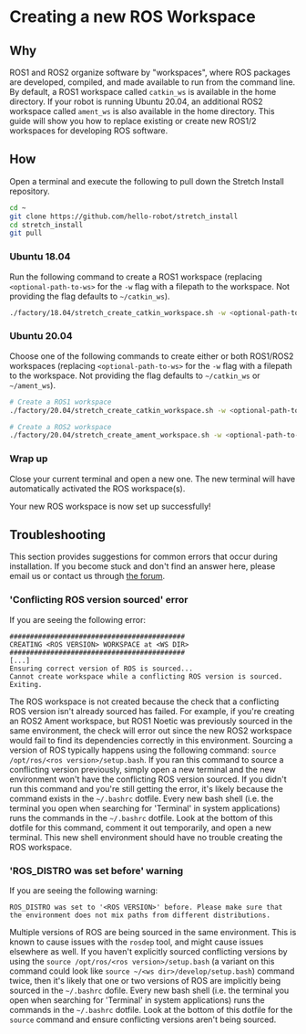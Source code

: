 # Creating a new ROS Workspace

## Why

ROS1 and ROS2 organize software by "workspaces", where ROS packages are developed, compiled, and made available to run from the command line. By default, a ROS1 workspace called `catkin_ws` is available in the home directory. If your robot is running Ubuntu 20.04, an additional ROS2 workspace called `ament_ws` is also available in the home directory. This guide will show you how to replace existing or create new ROS1/2 workspaces for developing ROS software.

## How

Open a terminal and execute the following to pull down the Stretch Install repository.

```bash
cd ~
git clone https://github.com/hello-robot/stretch_install
cd stretch_install
git pull
```

### Ubuntu 18.04

Run the following command to create a ROS1 workspace (replacing `<optional-path-to-ws>` for the `-w` flag with a filepath to the workspace. Not providing the flag defaults to `~/catkin_ws`).

```bash
./factory/18.04/stretch_create_catkin_workspace.sh -w <optional-path-to-ws>
```

### Ubuntu 20.04

Choose one of the following commands to create either or both ROS1/ROS2 workspaces (replacing `<optional-path-to-ws>` for the `-w` flag with a filepath to the workspace. Not providing the flag defaults to `~/catkin_ws` or `~/ament_ws`).

```bash
# Create a ROS1 workspace
./factory/20.04/stretch_create_catkin_workspace.sh -w <optional-path-to-ws>

# Create a ROS2 workspace
./factory/20.04/stretch_create_ament_workspace.sh -w <optional-path-to-ws>
```

### Wrap up

Close your current terminal and open a new one. The new terminal will have automatically activated the ROS workspace(s).

Your new ROS workspace is now set up successfully!

## Troubleshooting

This section provides suggestions for common errors that occur during installation. If you become stuck and don't find an answer here, please email us or contact us through [the forum](https://forum.hello-robot.com/).

### 'Conflicting ROS version sourced' error

If you are seeing the following error:

```
###########################################
CREATING <ROS VERSION> WORKSPACE at <WS DIR>
###########################################
[...]
Ensuring correct version of ROS is sourced...
Cannot create workspace while a conflicting ROS version is sourced. Exiting.
```

The ROS workspace is not created because the check that a conflicting ROS version isn't already sourced has failed. For example, if you're creating an ROS2 Ament workspace, but ROS1 Noetic was previously sourced in the same environment, the check will error out since the new ROS2 workspace would fail to find its dependencies correctly in this environment. Sourcing a version of ROS typically happens using the following command: `source /opt/ros/<ros version>/setup.bash`. If you ran this command to source a conflicting version previously, simply open a new terminal and the new environment won't have the conflicting ROS version sourced. If you didn't run this command and you're still getting the error, it's likely because the command exists in the `~/.bashrc` dotfile. Every new bash shell (i.e. the terminal you open when searching for 'Terminal' in system applications) runs the commands in the `~/.bashrc` dotfile. Look at the bottom of this dotfile for this command, comment it out temporarily, and open a new terminal. This new shell environment should have no trouble creating the ROS workspace.

### 'ROS_DISTRO was set before' warning

If you are seeing the following warning:

```
ROS_DISTRO was set to '<ROS VERSION>' before. Please make sure that the environment does not mix paths from different distributions.
```

Multiple versions of ROS are being sourced in the same environment. This is known to cause issues with the `rosdep` tool, and might cause issues elsewhere as well. If you haven't explicitly sourced conflicting versions by using the `source /opt/ros/<ros version>/setup.bash` (a variant on this command could look like `source ~/<ws dir>/develop/setup.bash`) command twice, then it's likely that one or two versions of ROS are implicitly being sourced in the `~/.bashrc` dofile. Every new bash shell (i.e. the terminal you open when searching for 'Terminal' in system applications) runs the commands in the `~/.bashrc` dotfile. Look at the bottom of this dotfile for the `source` command and ensure conflicting versions aren't being sourced.

